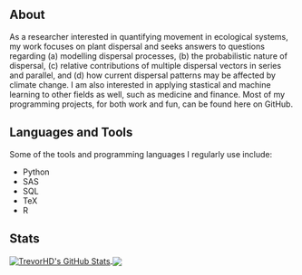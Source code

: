 ## About

As a researcher interested in quantifying movement in ecological systems, my work focuses on plant dispersal and seeks answers to questions regarding (a) modelling dispersal processes, (b) the probabilistic nature of dispersal, (c) relative contributions of multiple dispersal vectors in series and parallel, and (d) how current dispersal patterns may be affected by climate change. I am also interested in applying stastical and machine learning to other fields as well, such as medicine and finance. Most of my programming projects, for both work and fun, can be found here on GitHub.

## Languages and Tools

Some of the tools and programming languages I regularly use include:
* Python
* SAS
* SQL
* TeX
* R

## Stats

<a href="https://github.com/TrevorHD/TrevorHD">
  <img align="center" src="https://github-readme-stats.vercel.app/api?username=TrevorHD&show_icons=true&line_height=32&count_private=true&include_all_commits=true&hide=prs&title_color=00AEFF&text_color=00AEFF&icon_color=00AEFF&bg_color=00000000&custom_title=GitHub Stats" alt="TrevorHD's GitHub Stats" />
</a>

<a href="https://github.com/TrevorHD/TrevorHD">
  <img align="center" src="https://github-readme-stats.vercel.app/api/top-langs/?username=TrevorHD&hide=SAS&card_width=305&title_color=00AEFF&text_color=00AEFF&icon_color=00AEFF&bg_color=00000000" />
</a>
